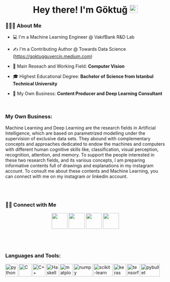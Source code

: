 <h1 align="center"> Hey there! I'm Göktuğ <img src="https://github.com/souvikguria98/souvikguria98/blob/master/Hi.gif" width="25"></h1>


<h3> 👨🏻‍💻 About Me </h3>

- 💻 I'm a Machine Learning Engineer @ VakıfBank R&D Lab

- ✍️ I'm a Contributing Author @ Towards Data Science (https://goktugguvercin.medium.com)

- 🔭 Main Reseach and Working Field: **Computer Vision**

- 🎓 Highest Educational Degree: **Bachelor of Science from Istanbul Technical University**

- 🧠 My Own Business: **Content Producer and Deep Learning Consultant**

<br />

### My Own Business:

Machine Learning and Deep Learning are the research fields in Artificial Intelligence, which are based on parametrized modelling under the supervision of exclusive data sets. They abound with complementary concepts and approaches dedicated to endow the machines and computers with different human cognitive skills like, classification, visual perception, recognition, attention, and memory. To support the people interested in these two research fields, and its various concepts, I am preparing informative contents full of drawings and explanations in my instagram account. To consult me about these contents and Machine Learning, you can connect with me on my instagram or linkedin account. 

<br><br>
<h3> 🤝🏻 Connect with Me </h3>

<p align="center">
<a href="https://www.instagram.com/gg.codes/" target="_blank" rel="noopener noreferrer"><img src="https://img.icons8.com/plasticine/100/000000/instagram-new.png" width="50" /></a>  
<a href="https://www.linkedin.com/in/goktug-guvercin/" target="_blank" rel="noopener noreferrer"><img src="https://img.icons8.com/plasticine/100/000000/linkedin.png" width="50" /></a>
<a href="mailto:goktug150140@gmail.com" target="_blank" rel="noopener noreferrer"><img src="https://img.icons8.com/plasticine/100/000000/gmail.png"  width="50" /></a>
  <a href="https://goktugguvercin.medium.com" target="_blank" rel="noopener noreferrer"><img src="https://www.vectorlogo.zone/logos/medium/medium-tile.svg" width="50" /> </a>
</p>


<br><br>
<h3 align="left">Languages and Tools:</h3>
<img align="left" width="40" height="40" alt="python" src="https://upload.wikimedia.org/wikipedia/commons/c/c3/Python-logo-notext.svg" > <img align="left" width="40" height="40" alt="C" src="https://upload.wikimedia.org/wikipedia/commons/1/18/C_Programming_Language.svg" > <img align="left" width="40" height="40" alt="C++" src="https://upload.wikimedia.org/wikipedia/commons/1/18/ISO_C%2B%2B_Logo.svg" > <img align="left" width="40" height="40" alt="Haskell" src="https://upload.wikimedia.org/wikipedia/commons/1/1c/Haskell-Logo.svg" > <img align="left" width="40" height="40" alt="matplotlib" src="https://upload.wikimedia.org/wikipedia/commons/0/01/Created_with_Matplotlib-logo.svg" > <img align="left" width="60" height="40" alt="numpy" src="https://upload.wikimedia.org/wikipedia/commons/3/31/NumPy_logo_2020.svg" > <img align="left" width="60" height="40" alt="scikit-learn" src="https://upload.wikimedia.org/wikipedia/commons/0/05/Scikit_learn_logo_small.svg" > <img align="left" width="40" height="40" alt="keras" src="https://upload.wikimedia.org/wikipedia/commons/a/ae/Keras_logo.svg" > <img align="left" width="40" height="40" alt="tensorflow" src="https://upload.wikimedia.org/wikipedia/commons/2/2d/Tensorflow_logo.svg" > <img align="left" width="60" height="40" alt="pybullet" src="https://upload.wikimedia.org/wikipedia/commons/2/2e/Bullet_Physics_Logo.svg" > 

<br><br>

